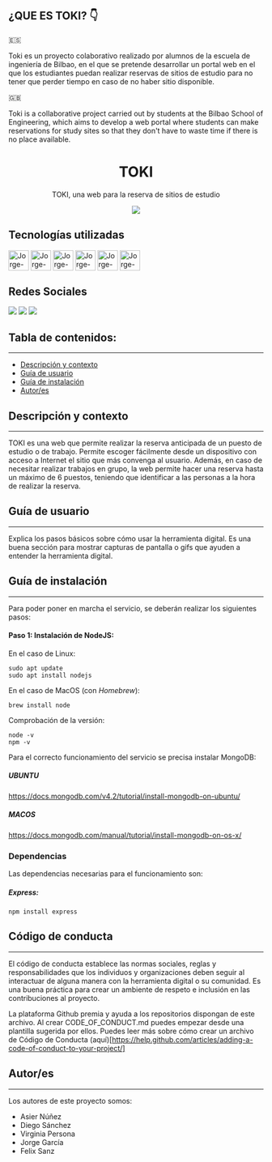 ## ¿QUE ES TOKI? 👇
🇪🇸

Toki es un proyecto colaborativo realizado por alumnos de la escuela de ingeniería de Bilbao, en el que se pretende desarrollar un portal web en el que los estudiantes puedan realizar reservas de sitios de estudio para no tener que perder tiempo en caso de no haber sitio disponible.

🇬🇧

Toki is a collaborative project carried out by students at the Bilbao School of Engineering, which aims to develop a web portal where students can make reservations for study sites so that they don't have to waste time if there is no place available.

<h1 align="center"> TOKI</h1>
<p align="center"> TOKI, una web para la reserva de sitios de estudio</p>
<p align="center"><img src="https://i.imgur.com/5xXSPlF.png"/></p> 

## Tecnologías utilizadas

<div style="display: incline_block"><cbr>
  <img align="center" alt="Jorge-C" heigth ="30" width="40" src="https://img.icons8.com/color/48/000000/html-5--v1.png"/>
  <img align="center" alt="Jorge-C" heigth ="30" width="40" src="https://img.icons8.com/color/48/000000/javascript--v1.png"/>
  <img align="center" alt="Jorge-C" heigth ="30" width="40" src="https://img.icons8.com/color/48/000000/nodejs.png"/>
  <img align="center" alt="Jorge-Java" heigth ="30" width="40" src="https://cdn.jsdelivr.net/gh/devicons/devicon/icons/java/java-original.svg"/>
  <img align="center" alt="Jorge-C" heigth ="30" width="40" src="https://img.icons8.com/color/48/000000/mongodb.png"/>
  <img align="center" alt="Jorge-C" heigth ="30" width="40" src="https://cdn.jsdelivr.net/gh/devicons/devicon/icons/docker/docker-original-wordmark.svg" />

  </div>
  
## Redes Sociales
  <p align ="left">
    
<img src="https://img.icons8.com/color/48/000000/linkedin.png"/></a>
<img src="https://img.icons8.com/color/48/000000/instagram-new--v1.png"/></a>
<img src="https://img.icons8.com/color/48/000000/gmail-new.png"/>


## Tabla de contenidos:
---

- [Descripción y contexto](#descripción-y-contexto)
- [Guía de usuario](#guía-de-usuario)
- [Guía de instalación](#guía-de-instalación)
- [Autor/es](#autores)

## Descripción y contexto
---
TOKI es una web que permite realizar la reserva anticipada de un puesto de estudio o de trabajo. Permite escoger fácilmente desde un dispositivo con acceso a Internet el sitio que más convenga al usuario. Además, en caso de necesitar realizar trabajos en grupo, la web permite hacer una reserva hasta un máximo de 6 puestos, teniendo que identificar a las personas a la hora de realizar la reserva.

## Guía de usuario
---
Explica los pasos básicos sobre cómo usar la herramienta digital. Es una buena sección para mostrar capturas de pantalla o gifs que ayuden a entender la herramienta digital.
 	
## Guía de instalación
---
Para poder poner en marcha el servicio, se deberán realizar los siguientes pasos:
 #### Paso 1: Instalación de NodeJS:
 En el caso de Linux:

    sudo apt update
    sudo apt install nodejs

En el caso de MacOS (con *Homebrew*):
 
    brew install node

Comprobación de la versión:
 
    node -v
    npm -v

 
  Para el correcto funcionamiento del servicio se precisa instalar MongoDB: 
  
  ##### UBUNTU
  https://docs.mongodb.com/v4.2/tutorial/install-mongodb-on-ubuntu/
  
  ##### MACOS
  
  https://docs.mongodb.com/manual/tutorial/install-mongodb-on-os-x/
 
  
### Dependencias
  
Las dependencias necesarias para el funcionamiento son:
  
  ##### Express:
  
    npm install express




## Código de conducta 
---
El código de conducta establece las normas sociales, reglas y responsabilidades que los individuos y organizaciones deben seguir al interactuar de alguna manera con la herramienta digital o su comunidad. Es una buena práctica para crear un ambiente de respeto e inclusión en las contribuciones al proyecto. 

La plataforma Github premia y ayuda a los repositorios dispongan de este archivo. Al crear CODE_OF_CONDUCT.md puedes empezar desde una plantilla sugerida por ellos. Puedes leer más sobre cómo crear un archivo de Código de Conducta (aquí)[https://help.github.com/articles/adding-a-code-of-conduct-to-your-project/]

## Autor/es
---
Los autores de este proyecto somos:
- Asier Núñez
- Diego Sánchez
- Virginia Persona
- Jorge García
- Felix Sanz
